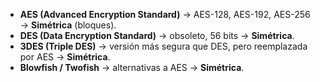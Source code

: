- **AES (Advanced Encryption Standard)** → AES-128, AES-192, AES-256 → **Simétrica** (bloques).
- **DES (Data Encryption Standard)** → obsoleto, 56 bits → **Simétrica**.
- **3DES (Triple DES)** → versión más segura que DES, pero reemplazada por AES → **Simétrica**.
- **Blowfish / Twofish** → alternativas a AES → **Simétrica**.